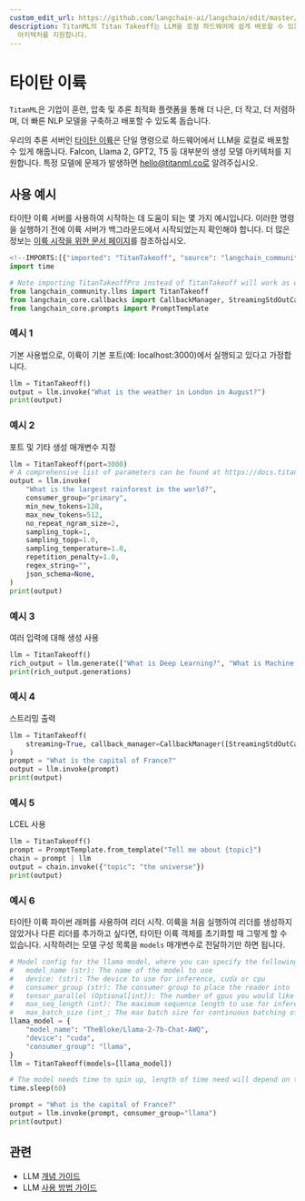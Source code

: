 ```yaml
---
custom_edit_url: https://github.com/langchain-ai/langchain/edit/master/docs/docs/integrations/llms/titan_takeoff.ipynb
description: TitanML의 Titan Takeoff는 LLM을 로컬 하드웨어에 쉽게 배포할 수 있는 인퍼런스 서버입니다. 다양한 모델
  아키텍처를 지원합니다.
---
```


# 타이탄 이륙

`TitanML`은 기업이 훈련, 압축 및 추론 최적화 플랫폼을 통해 더 나은, 더 작고, 더 저렴하며, 더 빠른 NLP 모델을 구축하고 배포할 수 있도록 돕습니다.

우리의 추론 서버인 [타이탄 이륙](https://docs.titanml.co/docs/intro)은 단일 명령으로 하드웨어에서 LLM을 로컬로 배포할 수 있게 해줍니다. Falcon, Llama 2, GPT2, T5 등 대부분의 생성 모델 아키텍처를 지원합니다. 특정 모델에 문제가 발생하면 hello@titanml.co로 알려주십시오.

## 사용 예시
타이탄 이륙 서버를 사용하여 시작하는 데 도움이 되는 몇 가지 예시입니다. 이러한 명령을 실행하기 전에 이륙 서버가 백그라운드에서 시작되었는지 확인해야 합니다. 더 많은 정보는 [이륙 시작을 위한 문서 페이지](https://docs.titanml.co/docs/Docs/launching/)를 참조하십시오.

```python
<!--IMPORTS:[{"imported": "TitanTakeoff", "source": "langchain_community.llms", "docs": "https://api.python.langchain.com/en/latest/llms/langchain_community.llms.titan_takeoff.TitanTakeoff.html", "title": "Titan Takeoff"}, {"imported": "CallbackManager", "source": "langchain_core.callbacks", "docs": "https://api.python.langchain.com/en/latest/callbacks/langchain_core.callbacks.manager.CallbackManager.html", "title": "Titan Takeoff"}, {"imported": "StreamingStdOutCallbackHandler", "source": "langchain_core.callbacks", "docs": "https://api.python.langchain.com/en/latest/callbacks/langchain_core.callbacks.streaming_stdout.StreamingStdOutCallbackHandler.html", "title": "Titan Takeoff"}, {"imported": "PromptTemplate", "source": "langchain_core.prompts", "docs": "https://api.python.langchain.com/en/latest/prompts/langchain_core.prompts.prompt.PromptTemplate.html", "title": "Titan Takeoff"}]-->
import time

# Note importing TitanTakeoffPro instead of TitanTakeoff will work as well both use same object under the hood
from langchain_community.llms import TitanTakeoff
from langchain_core.callbacks import CallbackManager, StreamingStdOutCallbackHandler
from langchain_core.prompts import PromptTemplate
```


### 예시 1

기본 사용법으로, 이륙이 기본 포트(예: localhost:3000)에서 실행되고 있다고 가정합니다.

```python
llm = TitanTakeoff()
output = llm.invoke("What is the weather in London in August?")
print(output)
```


### 예시 2

포트 및 기타 생성 매개변수 지정

```python
llm = TitanTakeoff(port=3000)
# A comprehensive list of parameters can be found at https://docs.titanml.co/docs/next/apis/Takeoff%20inference_REST_API/generate#request
output = llm.invoke(
    "What is the largest rainforest in the world?",
    consumer_group="primary",
    min_new_tokens=128,
    max_new_tokens=512,
    no_repeat_ngram_size=2,
    sampling_topk=1,
    sampling_topp=1.0,
    sampling_temperature=1.0,
    repetition_penalty=1.0,
    regex_string="",
    json_schema=None,
)
print(output)
```


### 예시 3

여러 입력에 대해 생성 사용

```python
llm = TitanTakeoff()
rich_output = llm.generate(["What is Deep Learning?", "What is Machine Learning?"])
print(rich_output.generations)
```


### 예시 4

스트리밍 출력

```python
llm = TitanTakeoff(
    streaming=True, callback_manager=CallbackManager([StreamingStdOutCallbackHandler()])
)
prompt = "What is the capital of France?"
output = llm.invoke(prompt)
print(output)
```


### 예시 5

LCEL 사용

```python
llm = TitanTakeoff()
prompt = PromptTemplate.from_template("Tell me about {topic}")
chain = prompt | llm
output = chain.invoke({"topic": "the universe"})
print(output)
```


### 예시 6

타이탄 이륙 파이썬 래퍼를 사용하여 리더 시작. 이륙을 처음 실행하여 리더를 생성하지 않았거나 다른 리더를 추가하고 싶다면, 타이탄 이륙 객체를 초기화할 때 그렇게 할 수 있습니다. 시작하려는 모델 구성 목록을 `models` 매개변수로 전달하기만 하면 됩니다.

```python
# Model config for the llama model, where you can specify the following parameters:
#   model_name (str): The name of the model to use
#   device: (str): The device to use for inference, cuda or cpu
#   consumer_group (str): The consumer group to place the reader into
#   tensor_parallel (Optional[int]): The number of gpus you would like your model to be split across
#   max_seq_length (int): The maximum sequence length to use for inference, defaults to 512
#   max_batch_size (int_: The max batch size for continuous batching of requests
llama_model = {
    "model_name": "TheBloke/Llama-2-7b-Chat-AWQ",
    "device": "cuda",
    "consumer_group": "llama",
}
llm = TitanTakeoff(models=[llama_model])

# The model needs time to spin up, length of time need will depend on the size of model and your network connection speed
time.sleep(60)

prompt = "What is the capital of France?"
output = llm.invoke(prompt, consumer_group="llama")
print(output)
```


## 관련

- LLM [개념 가이드](/docs/concepts/#llms)
- LLM [사용 방법 가이드](/docs/how_to/#llms)